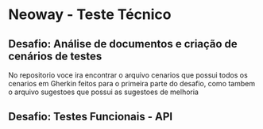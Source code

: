 # Neoway - Teste Técnico
## Desafio: Análise de documentos e criação de cenários de testes
No repositorio voce ira encontrar o arquivo cenarios que possui todos os cenarios em Gherkin feitos para o primeira parte do desafio, como tambem o arquivo sugestoes que possui as sugestoes de melhoria

##  Desafio: Testes Funcionais - API